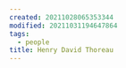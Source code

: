 ```yaml
---
created: 20211028065353344
modified: 20211031194647864
tags:
  - people
title: Henry David Thoreau
---
```

